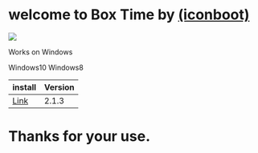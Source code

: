 # welcome to Box Time by [(iconboot)](https://twitter.com/iconboot)
                                       
                                       
                                       
                  
 
  
  
  
  
   ![](icons.ico)
   

Works on Windows

Windows10 Windows8
 
 | install | Version |
 |---------|----------|
 |  [Link](https://github.com/iconboot/box.time/blob/master/box%20time.exe?raw=true)  |  2.1.3  |

 
 # Thanks for your use.
